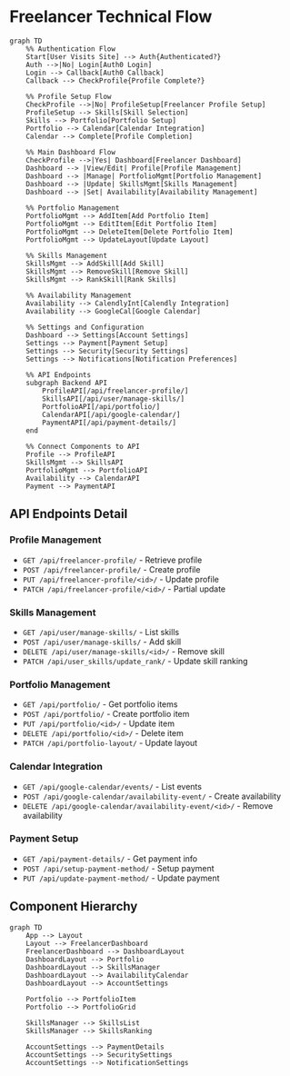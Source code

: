 # Freelancer Technical Flow

```mermaid
graph TD
    %% Authentication Flow
    Start[User Visits Site] --> Auth{Authenticated?}
    Auth -->|No| Login[Auth0 Login]
    Login --> Callback[Auth0 Callback]
    Callback --> CheckProfile{Profile Complete?}
    
    %% Profile Setup Flow
    CheckProfile -->|No| ProfileSetup[Freelancer Profile Setup]
    ProfileSetup --> Skills[Skill Selection]
    Skills --> Portfolio[Portfolio Setup]
    Portfolio --> Calendar[Calendar Integration]
    Calendar --> Complete[Profile Completion]
    
    %% Main Dashboard Flow
    CheckProfile -->|Yes| Dashboard[Freelancer Dashboard]
    Dashboard --> |View/Edit| Profile[Profile Management]
    Dashboard --> |Manage| PortfolioMgmt[Portfolio Management]
    Dashboard --> |Update| SkillsMgmt[Skills Management]
    Dashboard --> |Set| Availability[Availability Management]
    
    %% Portfolio Management
    PortfolioMgmt --> AddItem[Add Portfolio Item]
    PortfolioMgmt --> EditItem[Edit Portfolio Item]
    PortfolioMgmt --> DeleteItem[Delete Portfolio Item]
    PortfolioMgmt --> UpdateLayout[Update Layout]
    
    %% Skills Management
    SkillsMgmt --> AddSkill[Add Skill]
    SkillsMgmt --> RemoveSkill[Remove Skill]
    SkillsMgmt --> RankSkill[Rank Skills]
    
    %% Availability Management
    Availability --> CalendlyInt[Calendly Integration]
    Availability --> GoogleCal[Google Calendar]
    
    %% Settings and Configuration
    Dashboard --> Settings[Account Settings]
    Settings --> Payment[Payment Setup]
    Settings --> Security[Security Settings]
    Settings --> Notifications[Notification Preferences]

    %% API Endpoints
    subgraph Backend API
        ProfileAPI[/api/freelancer-profile/]
        SkillsAPI[/api/user/manage-skills/]
        PortfolioAPI[/api/portfolio/]
        CalendarAPI[/api/google-calendar/]
        PaymentAPI[/api/payment-details/]
    end

    %% Connect Components to API
    Profile --> ProfileAPI
    SkillsMgmt --> SkillsAPI
    PortfolioMgmt --> PortfolioAPI
    Availability --> CalendarAPI
    Payment --> PaymentAPI
```

## API Endpoints Detail

### Profile Management
- `GET /api/freelancer-profile/` - Retrieve profile
- `POST /api/freelancer-profile/` - Create profile
- `PUT /api/freelancer-profile/<id>/` - Update profile
- `PATCH /api/freelancer-profile/<id>/` - Partial update

### Skills Management
- `GET /api/user/manage-skills/` - List skills
- `POST /api/user/manage-skills/` - Add skill
- `DELETE /api/user/manage-skills/<id>/` - Remove skill
- `PATCH /api/user_skills/update_rank/` - Update skill ranking

### Portfolio Management
- `GET /api/portfolio/` - Get portfolio items
- `POST /api/portfolio/` - Create portfolio item
- `PUT /api/portfolio/<id>/` - Update item
- `DELETE /api/portfolio/<id>/` - Delete item
- `PATCH /api/portfolio-layout/` - Update layout

### Calendar Integration
- `GET /api/google-calendar/events/` - List events
- `POST /api/google-calendar/availability-event/` - Create availability
- `DELETE /api/google-calendar/availability-event/<id>/` - Remove availability

### Payment Setup
- `GET /api/payment-details/` - Get payment info
- `POST /api/setup-payment-method/` - Setup payment
- `PUT /api/update-payment-method/` - Update payment

## Component Hierarchy

```mermaid
graph TD
    App --> Layout
    Layout --> FreelancerDashboard
    FreelancerDashboard --> DashboardLayout
    DashboardLayout --> Portfolio
    DashboardLayout --> SkillsManager
    DashboardLayout --> AvailabilityCalendar
    DashboardLayout --> AccountSettings
    
    Portfolio --> PortfolioItem
    Portfolio --> PortfolioGrid
    
    SkillsManager --> SkillsList
    SkillsManager --> SkillsRanking
    
    AccountSettings --> PaymentDetails
    AccountSettings --> SecuritySettings
    AccountSettings --> NotificationSettings

